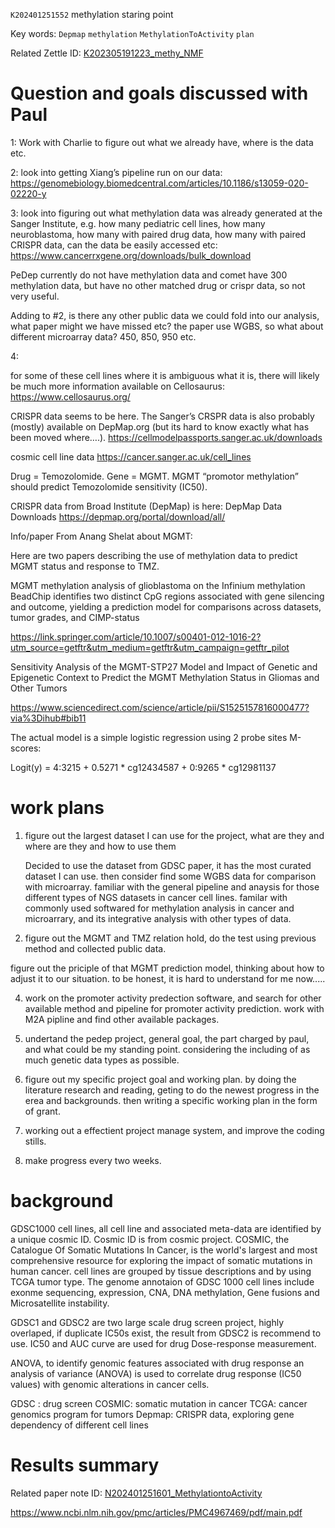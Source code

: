  `K202401251552` methylation staring point
 
 Key words: `Depmap` `methylation`  `MethylationToActivity` `plan`
 
 Related Zettle ID: [K202305191223_methy_NMF](https://github.com/yz46606/zettle_yz/blob/main/K202305191223_methy_NMF.md) 
 
# Question and goals discussed with Paul

1: Work with Charlie to figure out what we already have, where is the data etc.

 

2: look into getting Xiang’s pipeline run on our data: https://genomebiology.biomedcentral.com/articles/10.1186/s13059-020-02220-y

 

3: look into figuring out what methylation data was already generated at the Sanger Institute, e.g. how many pediatric cell lines, how many neuroblastoma, how many with paired drug data, how many with paired CRISPR data, can the data be easily accessed etc: https://www.cancerrxgene.org/downloads/bulk_download

PeDep currently do not have methylation data and comet have 300 methylation data, but have no other matched drug or crispr data, so not very useful.  
 

Adding to #2, is there any other public data we could fold into our analysis, what paper might we have missed etc? the paper use WGBS, so what about different microarray data? 450, 850, 950 etc.


4: 

 for some of these cell lines where it is ambiguous what it is, there will likely be much more information available on Cellosaurus: 
https://www.cellosaurus.org/

CRISPR data seems to be here. The Sanger’s CRSPR data is also probably (mostly) available on DepMap.org (but its hard to know exactly what has been moved where….).
https://cellmodelpassports.sanger.ac.uk/downloads

 cosmic cell line data
 https://cancer.sanger.ac.uk/cell_lines

Drug = Temozolomide. Gene = MGMT. MGMT “promotor methylation” should predict Temozolomide sensitivity (IC50).

 

CRISPR data from Broad Institute (DepMap) is here: DepMap Data Downloads
https://depmap.org/portal/download/all/


Info/paper From Anang Shelat about MGMT:

 

Here are two papers describing the use of methylation data to predict MGMT status and response to TMZ.

 

MGMT methylation analysis of glioblastoma on the Infinium methylation BeadChip identifies two distinct CpG regions associated with gene silencing and outcome, yielding a prediction model for comparisons across datasets, tumor grades, and CIMP-status

https://link.springer.com/article/10.1007/s00401-012-1016-2?utm_source=getftr&utm_medium=getftr&utm_campaign=getftr_pilot

 

Sensitivity Analysis of the MGMT-STP27 Model and Impact of Genetic and Epigenetic Context to Predict the MGMT Methylation Status in Gliomas and Other Tumors

https://www.sciencedirect.com/science/article/pii/S1525157816000477?via%3Dihub#bib11

 

The actual model is a simple logistic regression using 2 probe sites M-scores:

Logit(y) = 4:3215 + 0.5271 * cg12434587 + 0:9265 * cg12981137


# work plans

1. figure out the largest dataset I can use for the project, what are they and where are they and how to use them 

   Decided to use the dataset from GDSC paper, it has the most curated dataset I can use. then consider find some WGBS data for comparison with microarray. familiar with the general pipeline and anaysis for those different types of NGS datasets in cancer cell lines. familar with commonly used softwared for methylation analysis in cancer and microarrary, and its integrative analysis with other types of data.

2. figure out the MGMT and TMZ relation hold, do the test using previous method and collected public data.
   
figure out the priciple of that MGMT prediction model, thinking about how to adjust it to our situation. to be honest, it is hard to understand for me now.....
   
4. work on the promoter activity predection software, and search for other available method and pipeline for promoter activity prediction.
   work with M2A pipline and find other available packages.

   
6. undertand the pedep project, general goal, the part charged by paul, and what could be my standing point. considering the including of as much genetic data types as possible.
7. figure out my specific project goal and working plan. by doing the literature research and reading, geting to do the newest progress in the erea and backgrounds. then writing a specific working plan in the form of grant.
8. working out a effectient project manage system, and improve the coding stills.
9. make progress every two weeks.

# background

GDSC1000 cell lines, all cell line and associated meta-data are identified by a unique cosmic ID. Cosmic ID is from cosmic project. COSMIC, the Catalogue Of Somatic Mutations In Cancer, is the world's largest and most comprehensive resource for exploring the impact of somatic mutations in human cancer. cell lines are grouped by tissue descriptions and by using TCGA tumor type. The genome annotaion of GDSC 1000 cell lines include exonme sequencing, expression, CNA, DNA methylation, Gene fusions and Microsatellite instability.

GDSC1 and GDSC2 are two large scale drug screen project, highly overlaped, if duplicate IC50s exist, the result from GDSC2 is recommend to use. IC50 and AUC curve are used for drug Dose-response measurement. 

ANOVA, to identify genomic features associated with drug response an analysis of variance (ANOVA) is used to correlate drug response (IC50 values) with genomic alterations in cancer cells.






GDSC : drug screen
COSMIC: somatic mutation in cancer
TCGA: cancer genomics program for tumors
Depmap: CRISPR data, exploring gene dependency of different cell lines





# Results summary  

Related paper note ID: [N202401251601_MethylationtoActivity](https://github.com/yz46606/paper_note/blob/main/N202401251601_MethylationtoActivity.md)

https://www.ncbi.nlm.nih.gov/pmc/articles/PMC4967469/pdf/main.pdf  





